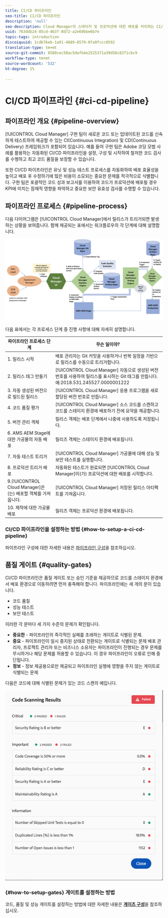 ```yaml
---
title: CI/CD 파이프라인
seo-title: CI/CD 파이프라인
description: 'null'
seo-description: Cloud Manager의 스테이지 및 프로덕션에 대한 배포를 처리하는 CI/CD 파이프라인에 대해 알아보려면 이 섹션을 따르십시오.
uuid: 763ddb24-05cd-463f-8d72-a2e69bbe6b7e
topic-tags: introduction
discoiquuid: 1cdb76eb-1a91-4689-8579-0fa9fccc0592
translation-type: tm+mt
source-git-commit: 8580cec50ac5dafb4e2525371a39d58c82f1cbc9
workflow-type: tm+mt
source-wordcount: '532'
ht-degree: 1%

---
```



# CI/CD 파이프라인 {#ci-cd-pipeline}

## 파이프라인 개요 {#pipeline-overview}

[!UICONTROL Cloud Manager] 구현 팀이 새로운 코드 또는 업데이트된 코드를 신속하게 테스트하여 제공할 수 있는 CI(Continuous Integration) 및 CD(Continuous Delivery) 프레임워크가 포함되어 있습니다. 예를 들어 구현 팀은 Adobe 코딩 모범 사례를 활용하는 자동화된 CI/CD 파이프라인을 설정, 구성 및 시작하여 철저한 코드 검사를 수행하고 최고 코드 품질을 보장할 수 있습니다.

또한 CI/CD 파이프라인은 유닛 및 성능 테스트 프로세스를 자동화하여 배포 효율성을 높이고 배포 후 수정하기에 많은 비용이 소모되는 중요한 문제를 적극적으로 식별합니다. 구현 팀은 포괄적인 코드 성과 보고서를 이용하여 코드가 프로덕션에 배포될 경우 KPI에 미치는 잠재적 영향을 파악하고 중요한 보안 유효성 검사를 수행할 수 있습니다.

## 파이프라인 프로세스 {#pipeline-process}

다음 다이어그램은 [!UICONTROL Cloud Manager]에서 릴리스가 트리거되면 발생하는 상황을 보여줍니다. 함께 제공되는 표에서는 워크플로우의 각 단계에 대해 설명합니다.

![](assets/screen_shot_2018-05-30at82457pm.png)

다음 표에서는 각 프로세스 단계 중 진행 사항에 대해 자세히 설명합니다.

| 파이프라인 프로세스 단계 | 무슨 일이야? |
|---|---|
| 1. 릴리스 시작 | 배포 관리자는 Git 커밋을 사용하거나 반복 일정을 기반으로 릴리스를 수동으로 트리거합니다. |
| 2. 릴리스 태그 만들기 | [!UICONTROL Cloud Manager] 자동으로 생성된 버전 번호를 사용하여 릴리스를 표시하는 Git 태그를 만듭니다. 예:2018.531.245527.0000001222 |
| 3. 자동 생성된 버전으로 빌드된 릴리스 | [!UICONTROL Cloud Manager] 응용 프로그램을 새로 할당된 버전 번호로 만듭니다. |
| 4. 코드 품질 평가 | [!UICONTROL Cloud Manager] 소스 코드를 스캔하고 코드를 스테이지 환경에 배포하기 전에 요약을 제공합니다. |
| 5. 버전 관리 객체 | 릴리스 객체는 배포 단계에서 나중에 사용하도록 저장됩니다. |
| 6. AMS AEM Stage에 대한 가공물의 자동 배포 | 릴리즈 객체는 스테이지 환경에 배포됩니다. |
| 7. 자동 테스트 트리거 | [!UICONTROL Cloud Manager] 가공물에 대해 성능 및 보안 테스트를 실행합니다. |
| 8. 프로덕션 트리거 배포 | 자동화된 테스트가 완료되면 [!UICONTROL Cloud Manager]이(가) 프로덕션에 대한 배포를 시작합니다. |
| 9.[!UICONTROL Cloud Manager]은(는) 배포할 객체를 가져옵니다. | [!UICONTROL Cloud Manager] 저장된 릴리스 아티팩트를 가져옵니다. |
| 10. 제작에 대한 가공물 배포 | 릴리즈 객체는 프로덕션 환경에 배포됩니다. |

### CI/CD 파이프라인을 설정하는 방법 {#how-to-setup-a-ci-cd-pipeline}

파이프라인 구성에 대한 자세한 내용은 [파이프라인 구성](configuring-pipeline.md)을 참조하십시오.

## 품질 게이트 {#quality-gates}

CI/CD 파이프라인은 품질 게이트 또는 승인 기준을 제공하므로 코드를 스테이지 환경에서 배포 환경으로 이동하려면 먼저 충족해야 합니다. 파이프라인에는 세 개의 문이 있습니다.

* 코드 품질
* 성능 테스트
* 보안 테스트

이러한 각 문마다 세 가지 수준의 문제가 확인됩니다.

* **중요한**  - 파이프라인의 즉각적인 실패를 초래하는 게이트로 식별된 문제.
* **중요**  - 파이프라인이 일시 중지된 상태로 전환되는 게이트로 식별되는 문제 배포 관리자, 프로젝트 관리자 또는 비즈니스 소유자는 파이프라인이 진행되는 경우 문제를 무시하거나 해당 문제를 허용할 수 있습니다. 이 경우 파이프라인이 오류로 인해 중단됩니다.
* **정보**  - 정보 제공용으로만 제공되고 파이프라인 실행에 영향을 주지 않는 게이트로 식별되는 문제

다음은 코드에 대해 식별된 문제가 있는 코드 스캔의 예입니다.

![](assets/quality-gate-failed.png)

### {#how-to-setup-gates} 게이트를 설정하는 방법

코드, 품질 및 성능 게이트를 설정하는 방법에 대한 자세한 내용은 **[게이츠 구성](configuring-pipeline.md)**&#x200B;을 참조하십시오.
